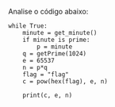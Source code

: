 Analise o código abaixo:

```
while True:
	minute = get_minute()
	if minute is prime:
	    p = minute
	q = getPrime(1024)
	e = 65537
	n = p*q
	flag = "flag"
	c = pow(hex(flag), e, n)

	print(c, e, n)
```
